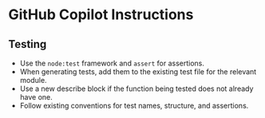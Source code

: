 # GitHub Copilot Instructions

## Testing

- Use the `node:test` framework and `assert` for assertions.
- When generating tests, add them to the existing test file for the relevant module.
- Use a new describe block if the function being tested does not already have one.
- Follow existing conventions for test names, structure, and assertions.
